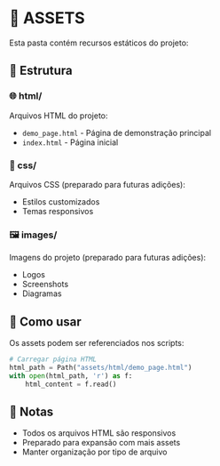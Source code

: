 # 🎨 ASSETS

Esta pasta contém recursos estáticos do projeto:

## 📂 Estrutura

### 🌐 html/
Arquivos HTML do projeto:
- `demo_page.html` - Página de demonstração principal
- `index.html` - Página inicial

### 🎨 css/
Arquivos CSS (preparado para futuras adições):
- Estilos customizados
- Temas responsivos

### 🖼️ images/
Imagens do projeto (preparado para futuras adições):
- Logos
- Screenshots
- Diagramas

## 🚀 Como usar

Os assets podem ser referenciados nos scripts:

```python
# Carregar página HTML
html_path = Path("assets/html/demo_page.html")
with open(html_path, 'r') as f:
    html_content = f.read()
```

## 📝 Notas

- Todos os arquivos HTML são responsivos
- Preparado para expansão com mais assets
- Manter organização por tipo de arquivo
